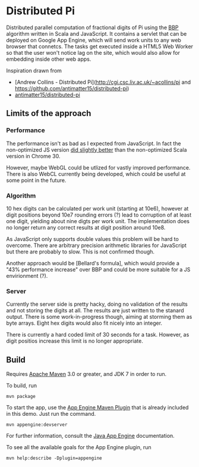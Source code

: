 # Distributed Pi

Distributed parallel computation of fractional digits of Pi using the [BBP][1] algorithm written in Scala and JavaScript.
It contains a servlet that can be deployed on Google App Engine, which will send work units to any web browser that connetcs.
The tasks get executed inside a HTML5 Web Worker so that the user won't notice lag on the site, which would also allow for
embedding inside other web apps.

Inspiration drawn from 

* [Andrew Collins - Distributed Pi](http://cgi.csc.liv.ac.uk/~acollins/pi and https://github.com/antimatter15/distributed-pi)
* [antimatter15/distributed-pi](https://github.com/antimatter15/distributed-pi)


## Limits of the approach

### Performance

The performance isn't as bad as I expected from JavaScript. In fact the non-optimized JS version 
[did slightly better][2] than the non-optimized Scala version in Chrome 30. 

However, maybe WebGL could be utlized for vastly improved performance. 
There is also WebCL currently being developed, which could be useful at some point in the future.

### Algorithm

10 hex digits can be calculated per work unit (starting at 10e6), however at digit positions beyond 10e7 
rounding errors (?) lead to corruption of at least one digit, yielding about nine digts per work unit. 
The implementation does no longer return any correct results at digit position around 10e8.

As JavaScript only supports double values this problem will be hard to overcome. There are arbitrary precision
arithmetic libraries for JavaScript but there are probably to slow. This is not confirmed though.

Another approach would be [Bellard's formula], which would provide a "43% performance increase" over BBP and could be
more suitable for a JS envirionment (?).

### Server

Currently the server side is pretty hacky, doing no validation of the results and not storing the digits at all.
The results are just written to the stanard output. There is some work-in-progress though, aiming at storming them as
byte arrays. Eight hex digits would also fit nicely into an integer.

There is currently a hard coded limit of 30 seconds for a task. However, as digit positios increase this limit is no 
longer appropriate.

## Build

Requires [Apache Maven](http://maven.apache.org) 3.0 or greater, and JDK 7 in order to run.

To build, run

    mvn package

To start the app, use the [App Engine Maven Plugin](http://code.google.com/p/appengine-maven-plugin/) that is already included in this demo.  Just run the command.

    mvn appengine:devserver

For further information, consult the [Java App Engine](https://developers.google.com/appengine/docs/java/overview) documentation.

To see all the available goals for the App Engine plugin, run

    mvn help:describe -Dplugin=appengine
    
    
[1]: http://en.wikipedia.org/wiki/Bailey%E2%80%93Borwein%E2%80%93Plouffe_formula
[2]: http://cell303.tumblr.com/post/63805261487/scala-vs-javsscript-performance-for-bbp
